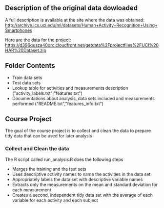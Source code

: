 ## Description of the original data dowloaded

A full description is available at the site where the data was obtained: 
http://archive.ics.uci.edu/ml/datasets/Human+Activity+Recognition+Using+Smartphones 

Here are the data for the project: 
https://d396qusza40orc.cloudfront.net/getdata%2Fprojectfiles%2FUCI%20HAR%20Dataset.zip 

## Folder Contents
* Train data sets
* Test data sets
* Lookup table for activities and measurements description ("activity_labels.txt";"features.txt")
* Documentations about analysis, data sets included and measurements performed ("README.txt","features_info.txt")

## Course Project 
The goal of the course project is to collect and clean the data to prepare tidy data that can be used for later analysis 

### Collect and Clean the data
The R script called run_analysis.R does the following steps

* Merges the training and the test sets
* Uses descriptive activity names to name the activities in the data set
* Appropriately labels the data set with descriptive variable names
* Extracts only the measurements on the mean and standard deviation for each measurement
* Creates a second, independent tidy data set with the average of each variable for each activity and each subject



